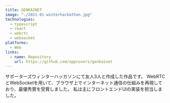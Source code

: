 ```yaml
---
title: GENKAINET
image: "./2021-01-winterhackathon.jpg"
technologies:
  - typescript
  - react
  - webrtc
  - websocket
platforms:
  - Web
links:
  - name: Repository
    url: https://github.com/approvers/genkainet
---
```


サポーターズウィンターハッカソンにて友人3人と作成した作品です。
WebRTCとWebSocketを用いて、ブラウザ上でインターネット通信の仕組みを再現しており、最優秀賞を受賞しました。
私は主にフロントエンドUIの実装を担当しました。
